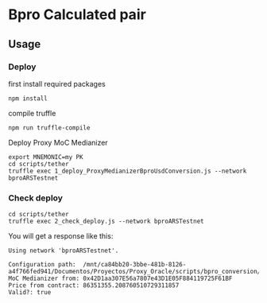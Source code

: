 # Bpro Calculated pair

## Usage

### Deploy

first install required packages

```
npm install
```

compile truffle

```
npm run truffle-compile
```


Deploy Proxy MoC Medianizer 

```
export MNEMONIC=my PK
cd scripts/tether
truffle exec 1_deploy_ProxyMedianizerBproUsdConversion.js --network bproARSTestnet
```

### Check deploy

```
cd scripts/tether
truffle exec 2_check_deploy.js --network bproARSTestnet
```

You will get a response like this:

```
Using network 'bproARSTestnet'.

Configuration path:  /mnt/ca84bb20-3bbe-481b-8126-a4f766fed941/Documentos/Proyectos/Proxy_Oracle/scripts/bpro_conversion/configs/bproARSTestnet.json
MoC Medianizer from: 0x42D1aa307E56a7807e43D1E05F884119725F61BF
Price from contract: 86351355.208760510729311857
Valid?: true

```
